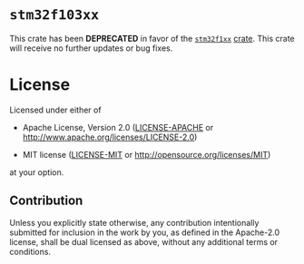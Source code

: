 # `stm32f103xx`

This crate has been **DEPRECATED** in favor of the [`stm32f1xx`][] [crate].
This crate will receive no further updates or bug fixes.

[`stm32f1xx`]: https://github.com/stm32-rs/stm32-rs
[crate]: https://crates.io/crates/stm32f1

# License

Licensed under either of

- Apache License, Version 2.0 ([LICENSE-APACHE](LICENSE-APACHE) or
  http://www.apache.org/licenses/LICENSE-2.0)

- MIT license ([LICENSE-MIT](LICENSE-MIT) or http://opensource.org/licenses/MIT)

at your option.

## Contribution

Unless you explicitly state otherwise, any contribution intentionally submitted
for inclusion in the work by you, as defined in the Apache-2.0 license, shall be
dual licensed as above, without any additional terms or conditions.
